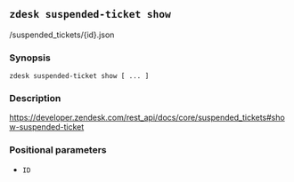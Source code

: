 ## `zdesk suspended-ticket show`

/suspended_tickets/{id}.json

### Synopsis

    zdesk suspended-ticket show [ ... ]

### Description

https://developer.zendesk.com/rest_api/docs/core/suspended_tickets#show-suspended-ticket

### Positional parameters

* `ID`

